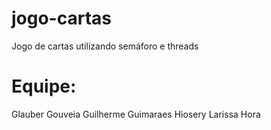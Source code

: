 # jogo-cartas
Jogo de cartas utilizando semáforo e threads

# Equipe:

Glauber Gouveia
Guilherme Guimaraes
Hiosery
Larissa Hora
